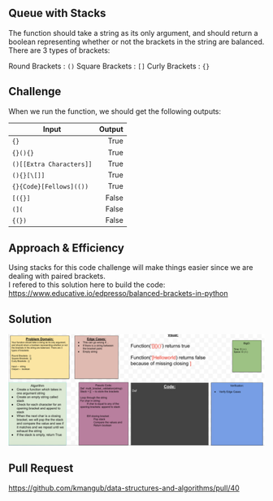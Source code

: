 ## Queue with Stacks
The function should take a string as its only argument, and should return a boolean representing whether or not the brackets in the string are balanced. There are 3 types of brackets:

Round Brackets : `()`
Square Brackets : `[]`
Curly Brackets : `{}`

## Challenge

When we run the function, we should get the following outputs:

| Input | Output  |
|---|---:|
| `{}`  |  True |   
| `{}(){}`  |  True | 
| `()[[Extra Characters]]`  |  True | 
|  `(){}[\[]]` |  True |
| `{}{Code}[Fellows](())`  | True  | 
| `[({}]` | False  | 
| `(](`  | False  | 
| `{(})`  | False | 


## Approach & Efficiency
Using stacks for this code challenge will make things easier since we are dealing with paired brackets.  
I refered to this solution here to build the code: https://www.educative.io/edpresso/balanced-brackets-in-python

## Solution
![Code Challenge 13](../../assets/multi-bracket-validation.png)

## Pull Request 
https://github.com/kmangub/data-structures-and-algorithms/pull/40